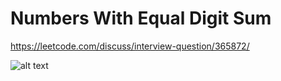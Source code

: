 # Numbers With Equal Digit Sum

https://leetcode.com/discuss/interview-question/365872/

![alt text](https://assets.leetcode.com/users/siojl13/image_1570305047.png "Description")
